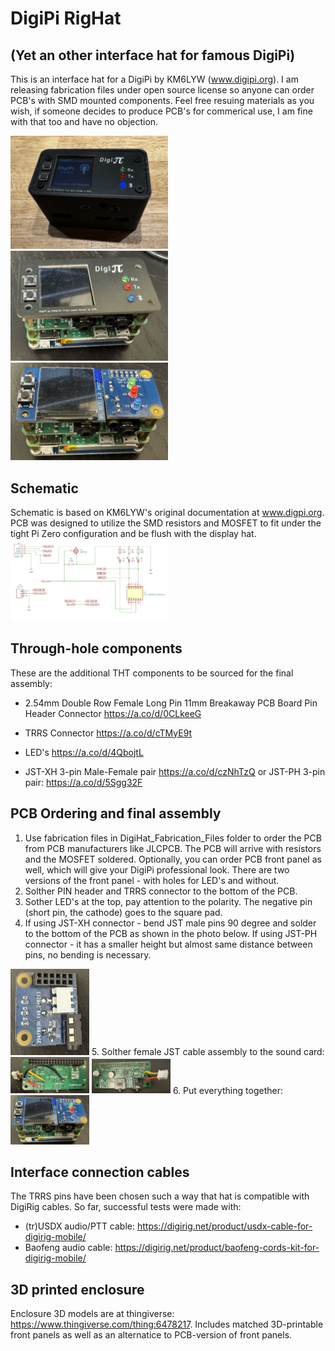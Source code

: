 # DigiPi RigHat
## (Yet an other interface hat for famous DigiPi)

This is an interface hat for a DigiPi by KM6LYW (www.digipi.org).
I am releasing fabrication files under open source license so anyone can order PCB's with SMD mounted components.
Feel free resuing materials as you wish, if someone decides to produce PCB's for commerical use, I am fine with that too and have no objection.

<img src="https://github.com/AC8L/DigiPi_RigHat/blob/main/images/Installed_With_Panel.jpeg" width=50% height=50%>
<img src="https://github.com/AC8L/DigiPi_RigHat/blob/main/images/Installed_With_Panel_noEnclosure.jpeg" width=50% height=50%>
<img src="https://github.com/AC8L/DigiPi_RigHat/blob/main/images/Installed.jpeg" width=50% height=50%>

## Schematic
Schematic is based on KM6LYW's original documentation at www.digpi.org. PCB was designed to utilize the SMD resistors and MOSFET to fit under the tight Pi Zero configuration and be flush with the display hat.
<img src="https://github.com/AC8L/DigiPi_RigHat/blob/main/images/Schematic.png" width=50% height=50%>

## Through-hole components
These are the additional THT components to be sourced for the final assembly:

- 2.54mm Double Row Female Long Pin 11mm Breakaway PCB Board Pin Header Connector 
https://a.co/d/0CLkeeG

- TRRS Connector
https://a.co/d/cTMyE9t

- LED's
https://a.co/d/4QbojtL

- JST-XH 3-pin Male-Female pair
https://a.co/d/czNhTzQ or JST-PH 3-pin pair: https://a.co/d/5Sgg32F


## PCB Ordering and final assembly
1. Use fabrication files in DigiHat_Fabrication_Files folder to order the PCB from PCB manufacturers like JLCPCB. The PCB will arrive with resistors and the MOSFET soldered. Optionally, you can order PCB front panel as well, which will give your DigiPi professional look. There are two versions of the front panel - with holes for LED's and without.
2. Solther PIN header and TRRS connector to the bottom of the PCB.
3. Sother LED's at the top, pay attention to the polarity. The negative pin (short pin, the cathode) goes to the square pad.
4. If using JST-XH connector - bend JST male pins 90 degree and solder to the bottom of the PCB as shown in the photo below. If using JST-PH connector - it has a smaller height but almost same distance between pins, no bending is necessary.
<img src="https://github.com/AC8L/DigiPi_RigHat/blob/main/images/Assembled_Bottom.jpeg" width=25% height=25%>
5. Solther female JST cable assembly to the sound card:
<img src="https://github.com/AC8L/DigiPi_RigHat/blob/main/images/JST_SoundCard1.jpeg" width=25% height=25%>
<img src="https://github.com/AC8L/DigiPi_RigHat/blob/main/images/JST_SoundCard2.jpeg" width=25% height=25%>
6. Put everything together:
<img src="https://github.com/AC8L/DigiPi_RigHat/blob/main/images/Installed.jpeg" width=25% height=25%>


## Interface connection cables
The TRRS pins have been chosen such a way that hat is compatible with DigiRig cables. So far, successful tests were made with:
- (tr)USDX audio/PTT cable: https://digirig.net/product/usdx-cable-for-digirig-mobile/
- Baofeng audio cable: https://digirig.net/product/baofeng-cords-kit-for-digirig-mobile/

## 3D printed enclosure
Enclosure 3D models are at thingiverse: https://www.thingiverse.com/thing:6478217.
Includes matched 3D-printable front panels as well as an alternatice to PCB-version of front panels.

